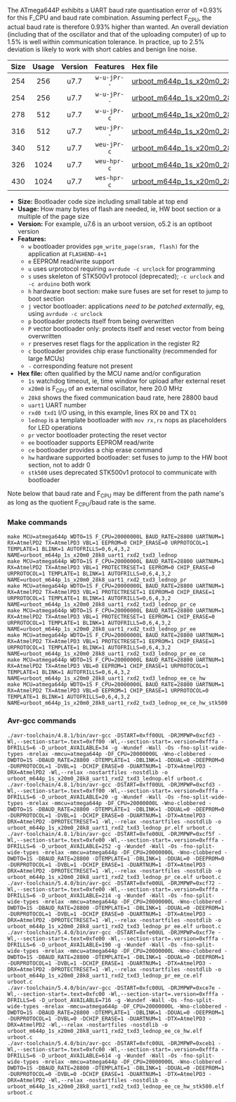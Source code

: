 The ATmega644P exhibits a UART baud rate quantisation error of +0.93% for this F_CPU and baud rate combination. Assuming perfect F<sub>CPU</sub>, the actual baud rate is therefore 0.93% higher than wanted. An overall deviation (including that of the oscillator and that of the uploading computer) of up to 1.5% is well within communication tolerance. In practice, up to 2.5% deviation is likely to work with short cables and benign line noise.

|Size|Usage|Version|Features|Hex file|
|:-:|:-:|:-:|:-:|:--|
|254|256|u7.7|`w-u-jPr--`|[urboot_m644p_1s_x20m0_28k8_uart1_rxd2_txd3_lednop.hex](https://raw.githubusercontent.com/stefanrueger/urboot.hex/main/mcus/atmega644p/watchdog_1_s/external_oscillator/20m000000_hz/++28k8_baud/uart1_rxd2_txd3/lednop/urboot_m644p_1s_x20m0_28k8_uart1_rxd2_txd3_lednop.hex)|
|254|256|u7.7|`w-u-jPr--`|[urboot_m644p_1s_x20m0_28k8_uart1_rxd2_txd3_lednop_pr.hex](https://raw.githubusercontent.com/stefanrueger/urboot.hex/main/mcus/atmega644p/watchdog_1_s/external_oscillator/20m000000_hz/++28k8_baud/uart1_rxd2_txd3/lednop/urboot_m644p_1s_x20m0_28k8_uart1_rxd2_txd3_lednop_pr.hex)|
|278|512|u7.7|`w-u-jPr-c`|[urboot_m644p_1s_x20m0_28k8_uart1_rxd2_txd3_lednop_pr_ce.hex](https://raw.githubusercontent.com/stefanrueger/urboot.hex/main/mcus/atmega644p/watchdog_1_s/external_oscillator/20m000000_hz/++28k8_baud/uart1_rxd2_txd3/lednop/urboot_m644p_1s_x20m0_28k8_uart1_rxd2_txd3_lednop_pr_ce.hex)|
|316|512|u7.7|`weu-jPr--`|[urboot_m644p_1s_x20m0_28k8_uart1_rxd2_txd3_lednop_pr_ee.hex](https://raw.githubusercontent.com/stefanrueger/urboot.hex/main/mcus/atmega644p/watchdog_1_s/external_oscillator/20m000000_hz/++28k8_baud/uart1_rxd2_txd3/lednop/urboot_m644p_1s_x20m0_28k8_uart1_rxd2_txd3_lednop_pr_ee.hex)|
|340|512|u7.7|`weu-jPr-c`|[urboot_m644p_1s_x20m0_28k8_uart1_rxd2_txd3_lednop_pr_ee_ce.hex](https://raw.githubusercontent.com/stefanrueger/urboot.hex/main/mcus/atmega644p/watchdog_1_s/external_oscillator/20m000000_hz/++28k8_baud/uart1_rxd2_txd3/lednop/urboot_m644p_1s_x20m0_28k8_uart1_rxd2_txd3_lednop_pr_ee_ce.hex)|
|326|1024|u7.7|`weu-hpr-c`|[urboot_m644p_1s_x20m0_28k8_uart1_rxd2_txd3_lednop_ee_ce_hw.hex](https://raw.githubusercontent.com/stefanrueger/urboot.hex/main/mcus/atmega644p/watchdog_1_s/external_oscillator/20m000000_hz/++28k8_baud/uart1_rxd2_txd3/lednop/urboot_m644p_1s_x20m0_28k8_uart1_rxd2_txd3_lednop_ee_ce_hw.hex)|
|430|1024|u7.7|`wes-hpr-c`|[urboot_m644p_1s_x20m0_28k8_uart1_rxd2_txd3_lednop_ee_ce_hw_stk500.hex](https://raw.githubusercontent.com/stefanrueger/urboot.hex/main/mcus/atmega644p/watchdog_1_s/external_oscillator/20m000000_hz/++28k8_baud/uart1_rxd2_txd3/lednop/urboot_m644p_1s_x20m0_28k8_uart1_rxd2_txd3_lednop_ee_ce_hw_stk500.hex)|

- **Size:** Bootloader code size including small table at top end
- **Usage:** How many bytes of flash are needed, ie, HW boot section or a multiple of the page size
- **Version:** For example, u7.6 is an urboot version, o5.2 is an optiboot version
- **Features:**
  + `w` bootloader provides `pgm_write_page(sram, flash)` for the application at `FLASHEND-4+1`
  + `e` EEPROM read/write support
  + `u` uses urprotocol requiring `avrdude -c urclock` for programming
  + `s` uses skeleton of STK500v1 protocol (deprecated); `-c urclock` and `-c arduino` both work
  + `h` hardware boot section: make sure fuses are set for reset to jump to boot section
  + `j` vector bootloader: applications *need to be patched externally*, eg, using `avrdude -c urclock`
  + `p` bootloader protects itself from being overwritten
  + `P` vector bootloader only: protects itself and reset vector from being overwritten
  + `r` preserves reset flags for the application in the register R2
  + `c` bootloader provides chip erase functionality (recommended for large MCUs)
  + `-` corresponding feature not present
- **Hex file:** often qualified by the MCU name and/or configuration
  + `1s` watchdog timeout, ie, time window for upload after external reset
  + `x20m0` is F<sub>CPU</sub> of an external oscillator, here 20.0 MHz
  + `28k8` shows the fixed communication baud rate, here 28800 baud
  + `uart1` UART number
  + `rxd0 txd1` I/O using, in this example, lines RX `D0` and TX `D1`
  + `lednop` is a template bootloader with `mov rx,rx` nops as placeholders for LED operations
  + `pr` vector bootloader protecting the reset vector
  + `ee` bootloader supports EEPROM read/write
  + `ce` bootloader provides a chip erase command
  + `hw` hardware supported bootloader: set fuses to jump to the HW boot section, not to addr 0
  + `stk500` uses deprecated STK500v1 protocol to communicate with bootloader


Note below that baud rate and F<sub>CPU</sub> may be different from the path name's as long as the quotient F<sub>CPU</sub>/baud rate is the same.

### Make commands
```
make MCU=atmega644p WDTO=1S F_CPU=20000000L BAUD_RATE=28800 UARTNUM=1 RX=AtmelPD2 TX=AtmelPD3 VBL=1 EEPROM=0 CHIP_ERASE=0 URPROTOCOL=1 TEMPLATE=1 BLINK=1 AUTOFRILLS=0,6,4,3,2 NAME=urboot_m644p_1s_x20m0_28k8_uart1_rxd2_txd3_lednop
make MCU=atmega644p WDTO=1S F_CPU=20000000L BAUD_RATE=28800 UARTNUM=1 RX=AtmelPD2 TX=AtmelPD3 VBL=1 PROTECTRESET=1 EEPROM=0 CHIP_ERASE=0 URPROTOCOL=1 TEMPLATE=1 BLINK=1 AUTOFRILLS=0,6,4,3,2 NAME=urboot_m644p_1s_x20m0_28k8_uart1_rxd2_txd3_lednop_pr
make MCU=atmega644p WDTO=1S F_CPU=20000000L BAUD_RATE=28800 UARTNUM=1 RX=AtmelPD2 TX=AtmelPD3 VBL=1 PROTECTRESET=1 EEPROM=0 CHIP_ERASE=1 URPROTOCOL=1 TEMPLATE=1 BLINK=1 AUTOFRILLS=0,6,4,3,2 NAME=urboot_m644p_1s_x20m0_28k8_uart1_rxd2_txd3_lednop_pr_ce
make MCU=atmega644p WDTO=1S F_CPU=20000000L BAUD_RATE=28800 UARTNUM=1 RX=AtmelPD2 TX=AtmelPD3 VBL=1 PROTECTRESET=1 EEPROM=1 CHIP_ERASE=0 URPROTOCOL=1 TEMPLATE=1 BLINK=1 AUTOFRILLS=0,6,4,3,2 NAME=urboot_m644p_1s_x20m0_28k8_uart1_rxd2_txd3_lednop_pr_ee
make MCU=atmega644p WDTO=1S F_CPU=20000000L BAUD_RATE=28800 UARTNUM=1 RX=AtmelPD2 TX=AtmelPD3 VBL=1 PROTECTRESET=1 EEPROM=1 CHIP_ERASE=1 URPROTOCOL=1 TEMPLATE=1 BLINK=1 AUTOFRILLS=0,6,4,3,2 NAME=urboot_m644p_1s_x20m0_28k8_uart1_rxd2_txd3_lednop_pr_ee_ce
make MCU=atmega644p WDTO=1S F_CPU=20000000L BAUD_RATE=28800 UARTNUM=1 RX=AtmelPD2 TX=AtmelPD3 VBL=0 EEPROM=1 CHIP_ERASE=1 URPROTOCOL=1 TEMPLATE=1 BLINK=1 AUTOFRILLS=0,6,4,3,2 NAME=urboot_m644p_1s_x20m0_28k8_uart1_rxd2_txd3_lednop_ee_ce_hw
make MCU=atmega644p WDTO=1S F_CPU=20000000L BAUD_RATE=28800 UARTNUM=1 RX=AtmelPD2 TX=AtmelPD3 VBL=0 EEPROM=1 CHIP_ERASE=1 URPROTOCOL=0 TEMPLATE=1 BLINK=1 AUTOFRILLS=0,6,4,3,2 NAME=urboot_m644p_1s_x20m0_28k8_uart1_rxd2_txd3_lednop_ee_ce_hw_stk500
```

### Avr-gcc commands
```
./avr-toolchain/4.8.1/bin/avr-gcc -DSTART=0xff00UL -DRJMPWP=0xcfd3 -Wl,--section-start=.text=0xff00 -Wl,--section-start=.version=0xfffa -DFRILLS=6 -D_urboot_AVAILABLE=34 -g -Wundef -Wall -Os -fno-split-wide-types -mrelax -mmcu=atmega644p -DF_CPU=20000000L -Wno-clobbered -DWDTO=1S -DBAUD_RATE=28800 -DTEMPLATE=1 -DBLINK=1 -DDUAL=0 -DEEPROM=0 -DURPROTOCOL=1 -DVBL=1 -DCHIP_ERASE=0 -DUARTNUM=1 -DTX=AtmelPD3 -DRX=AtmelPD2 -Wl,--relax -nostartfiles -nostdlib -o urboot_m644p_1s_x20m0_28k8_uart1_rxd2_txd3_lednop.elf urboot.c
./avr-toolchain/4.8.1/bin/avr-gcc -DSTART=0xff00UL -DRJMPWP=0xcfd3 -Wl,--section-start=.text=0xff00 -Wl,--section-start=.version=0xfffa -DFRILLS=6 -D_urboot_AVAILABLE=20 -g -Wundef -Wall -Os -fno-split-wide-types -mrelax -mmcu=atmega644p -DF_CPU=20000000L -Wno-clobbered -DWDTO=1S -DBAUD_RATE=28800 -DTEMPLATE=1 -DBLINK=1 -DDUAL=0 -DEEPROM=0 -DURPROTOCOL=1 -DVBL=1 -DCHIP_ERASE=0 -DUARTNUM=1 -DTX=AtmelPD3 -DRX=AtmelPD2 -DPROTECTRESET=1 -Wl,--relax -nostartfiles -nostdlib -o urboot_m644p_1s_x20m0_28k8_uart1_rxd2_txd3_lednop_pr.elf urboot.c
./avr-toolchain/4.8.1/bin/avr-gcc -DSTART=0xfe00UL -DRJMPWP=0xcf5f -Wl,--section-start=.text=0xfe00 -Wl,--section-start=.version=0xfffa -DFRILLS=6 -D_urboot_AVAILABLE=252 -g -Wundef -Wall -Os -fno-split-wide-types -mrelax -mmcu=atmega644p -DF_CPU=20000000L -Wno-clobbered -DWDTO=1S -DBAUD_RATE=28800 -DTEMPLATE=1 -DBLINK=1 -DDUAL=0 -DEEPROM=0 -DURPROTOCOL=1 -DVBL=1 -DCHIP_ERASE=1 -DUARTNUM=1 -DTX=AtmelPD3 -DRX=AtmelPD2 -DPROTECTRESET=1 -Wl,--relax -nostartfiles -nostdlib -o urboot_m644p_1s_x20m0_28k8_uart1_rxd2_txd3_lednop_pr_ce.elf urboot.c
./avr-toolchain/5.4.0/bin/avr-gcc -DSTART=0xfe00UL -DRJMPWP=0xcf72 -Wl,--section-start=.text=0xfe00 -Wl,--section-start=.version=0xfffa -DFRILLS=6 -D_urboot_AVAILABLE=214 -g -Wundef -Wall -Os -fno-split-wide-types -mrelax -mmcu=atmega644p -DF_CPU=20000000L -Wno-clobbered -DWDTO=1S -DBAUD_RATE=28800 -DTEMPLATE=1 -DBLINK=1 -DDUAL=0 -DEEPROM=1 -DURPROTOCOL=1 -DVBL=1 -DCHIP_ERASE=0 -DUARTNUM=1 -DTX=AtmelPD3 -DRX=AtmelPD2 -DPROTECTRESET=1 -Wl,--relax -nostartfiles -nostdlib -o urboot_m644p_1s_x20m0_28k8_uart1_rxd2_txd3_lednop_pr_ee.elf urboot.c
./avr-toolchain/5.4.0/bin/avr-gcc -DSTART=0xfe00UL -DRJMPWP=0xcf7e -Wl,--section-start=.text=0xfe00 -Wl,--section-start=.version=0xfffa -DFRILLS=6 -D_urboot_AVAILABLE=190 -g -Wundef -Wall -Os -fno-split-wide-types -mrelax -mmcu=atmega644p -DF_CPU=20000000L -Wno-clobbered -DWDTO=1S -DBAUD_RATE=28800 -DTEMPLATE=1 -DBLINK=1 -DDUAL=0 -DEEPROM=1 -DURPROTOCOL=1 -DVBL=1 -DCHIP_ERASE=1 -DUARTNUM=1 -DTX=AtmelPD3 -DRX=AtmelPD2 -DPROTECTRESET=1 -Wl,--relax -nostartfiles -nostdlib -o urboot_m644p_1s_x20m0_28k8_uart1_rxd2_txd3_lednop_pr_ee_ce.elf urboot.c
./avr-toolchain/5.4.0/bin/avr-gcc -DSTART=0xfc00UL -DRJMPWP=0xce7e -Wl,--section-start=.text=0xfc00 -Wl,--section-start=.version=0xfffa -DFRILLS=6 -D_urboot_AVAILABLE=716 -g -Wundef -Wall -Os -fno-split-wide-types -mrelax -mmcu=atmega644p -DF_CPU=20000000L -Wno-clobbered -DWDTO=1S -DBAUD_RATE=28800 -DTEMPLATE=1 -DBLINK=1 -DDUAL=0 -DEEPROM=1 -DURPROTOCOL=1 -DVBL=0 -DCHIP_ERASE=1 -DUARTNUM=1 -DTX=AtmelPD3 -DRX=AtmelPD2 -Wl,--relax -nostartfiles -nostdlib -o urboot_m644p_1s_x20m0_28k8_uart1_rxd2_txd3_lednop_ee_ce_hw.elf urboot.c
./avr-toolchain/5.4.0/bin/avr-gcc -DSTART=0xfc00UL -DRJMPWP=0xceb1 -Wl,--section-start=.text=0xfc00 -Wl,--section-start=.version=0xfffa -DFRILLS=6 -D_urboot_AVAILABLE=614 -g -Wundef -Wall -Os -fno-split-wide-types -mrelax -mmcu=atmega644p -DF_CPU=20000000L -Wno-clobbered -DWDTO=1S -DBAUD_RATE=28800 -DTEMPLATE=1 -DBLINK=1 -DDUAL=0 -DEEPROM=1 -DURPROTOCOL=0 -DVBL=0 -DCHIP_ERASE=1 -DUARTNUM=1 -DTX=AtmelPD3 -DRX=AtmelPD2 -Wl,--relax -nostartfiles -nostdlib -o urboot_m644p_1s_x20m0_28k8_uart1_rxd2_txd3_lednop_ee_ce_hw_stk500.elf urboot.c
```

